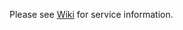 Please see [Wiki](https://github.com/coldfire84/node-red-alexa-home-skill-v3-web/wiki) for service information.
